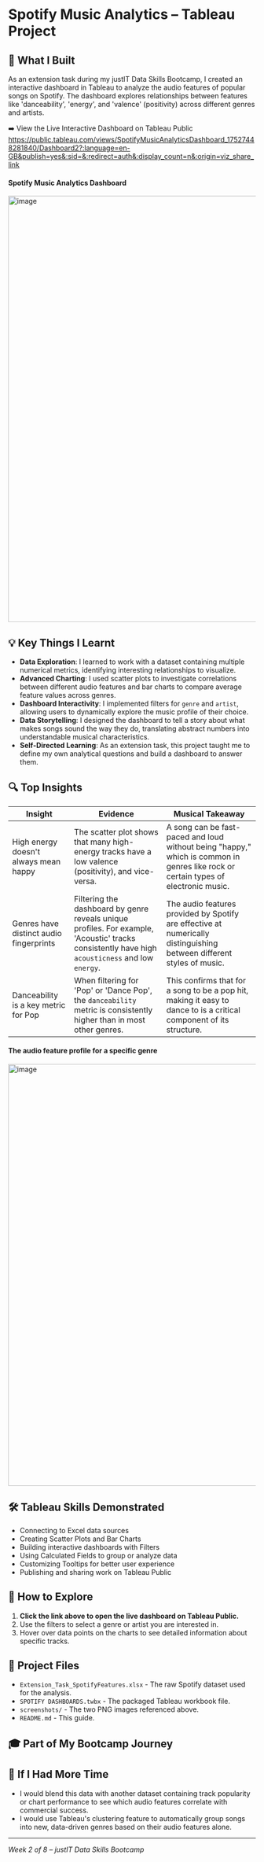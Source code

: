 # Spotify Music Analytics – Tableau Project

## 🎯 What I Built
As an extension task during my justIT Data Skills Bootcamp, I created an interactive dashboard in Tableau to analyze the audio features of popular songs on Spotify. The dashboard explores relationships between features like 'danceability', 'energy', and 'valence' (positivity) across different genres and artists.

➡️ View the Live Interactive Dashboard on Tableau Public
https://public.tableau.com/views/SpotifyMusicAnalyticsDashboard_17527448281840/Dashboard2?:language=en-GB&publish=yes&:sid=&:redirect=auth&:display_count=n&:origin=viz_share_link

#### Spotify Music Analytics Dashboard
<img width="1608" height="867" alt="image" src="https://github.com/user-attachments/assets/e4f57b76-a5c6-4cb0-9750-88ed4e1925f4" />

## 💡 Key Things I Learnt
- **Data Exploration**: I learned to work with a dataset containing multiple numerical metrics, identifying interesting relationships to visualize.
- **Advanced Charting**: I used scatter plots to investigate correlations between different audio features and bar charts to compare average feature values across genres.
- **Dashboard Interactivity**: I implemented filters for `genre` and `artist`, allowing users to dynamically explore the music profile of their choice.
- **Data Storytelling**: I designed the dashboard to tell a story about what makes songs sound the way they do, translating abstract numbers into understandable musical characteristics.
- **Self-Directed Learning**: As an extension task, this project taught me to define my own analytical questions and build a dashboard to answer them.

## 🔍 Top Insights
| Insight | Evidence | Musical Takeaway |
|---|---|---|
| High energy doesn't always mean happy | The scatter plot shows that many high-energy tracks have a low valence (positivity), and vice-versa. | A song can be fast-paced and loud without being "happy," which is common in genres like rock or certain types of electronic music. |
| Genres have distinct audio fingerprints | Filtering the dashboard by genre reveals unique profiles. For example, 'Acoustic' tracks consistently have high `acousticness` and low `energy`. | The audio features provided by Spotify are effective at numerically distinguishing between different styles of music. |
| Danceability is a key metric for Pop | When filtering for 'Pop' or 'Dance Pop', the `danceability` metric is consistently higher than in most other genres. | This confirms that for a song to be a pop hit, making it easy to dance to is a critical component of its structure. |

#### The audio feature profile for a specific genre
<img width="1996" height="858" alt="image" src="https://github.com/user-attachments/assets/57c9ca84-19eb-4f51-9dac-f39be78a0817" />

## 🛠️ Tableau Skills Demonstrated
- Connecting to Excel data sources
- Creating Scatter Plots and Bar Charts
- Building interactive dashboards with Filters
- Using Calculated Fields to group or analyze data
- Customizing Tooltips for better user experience
- Publishing and sharing work on Tableau Public

## 🚀 How to Explore
1.  **Click the link above to open the live dashboard on Tableau Public.**
2.  Use the filters to select a genre or artist you are interested in.
3.  Hover over data points on the charts to see detailed information about specific tracks.

## 📁 Project Files
- `Extension_Task_SpotifyFeatures.xlsx` - The raw Spotify dataset used for the analysis.
- `SPOTIFY DASHBOARDS.twbx` - The packaged Tableau workbook file.
- `screenshots/` - The two PNG images referenced above.
- `README.md` - This guide.

## 🎓 Part of My Bootcamp Journey

## 🤔 If I Had More Time
- I would blend this data with another dataset containing track popularity or chart performance to see which audio features correlate with commercial success.
- I would use Tableau's clustering feature to automatically group songs into new, data-driven genres based on their audio features alone.

---
*Week 2 of 8 – justIT Data Skills Bootcamp*
